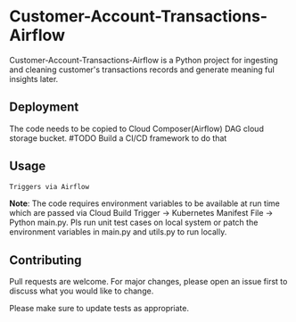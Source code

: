 # Customer-Account-Transactions-Airflow

Customer-Account-Transactions-Airflow is a Python project for ingesting and cleaning customer's transactions records and generate meaning ful insights later.

## Deployment

The code needs to be copied to Cloud Composer(Airflow) DAG cloud storage bucket. #TODO Build a CI/CD framework to do that

## Usage

```python
Triggers via Airflow
```
**Note**: The code requires environment variables to be available at run time which are passed via Cloud Build Trigger -> Kubernetes Manifest File -> Python main.py. Pls run unit test cases on local system or patch the environment variables in main.py and utils.py to run locally.

## Contributing
Pull requests are welcome. For major changes, please open an issue first to discuss what you would like to change.

Please make sure to update tests as appropriate.